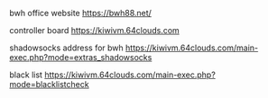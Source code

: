 bwh office website
https://bwh88.net/

controller board
https://kiwivm.64clouds.com

shadowsocks address for bwh
https://kiwivm.64clouds.com/main-exec.php?mode=extras_shadowsocks

black list
https://kiwivm.64clouds.com/main-exec.php?mode=blacklistcheck
